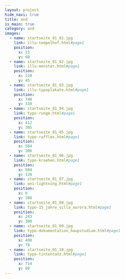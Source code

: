```yaml
---
layout: project
hide_navi: true
title: and
is_main: true
category: and
images:
  - name: startseite_01_01.jpg
    link: illu-tempelhof.html#page1
    position:
      x: 15
      y: 60
  - name: startseite_01_02.jpg
    link: illu-monster.html#page1
    position:
      x: 210
      y: 45
  - name: startseite_01_03.jpg
    link: illu-typoplakate.html#page1
    position:
      x: 748
      y: 310
  - name: startseite_01_04.jpg
    link: typo-runge.html#page1
    position:
      x: 412
      y: 305
  - name: startseite_01_05.jpg
    link: typo-raffles.html#page1
    position:
      x: 584
      y: 306
  - name: startseite_01_06.jpg
    link: typo-kraehen.html#page1
    position:
      x: 584
      y: 120
  - name: startseite_01_07.jpg
    link: ani-lightning.html#page1
    position:
      x: 0
      y: 308
  - name: startseite_01_08.jpg
    link: typo-15_jahre_villa_aurora.html#page1
    position:
      x: 243
      y: 308
  - name: startseite_01_09.jpg
    link: typo-dokumentation_haupstudium.html#page1
    position:
      x: 408
      y: 78
  - name: startseite_01_10.jpg
    link: typo-tintentanz.html#page1
    position:
      x: 714
      y: 80
---
```

